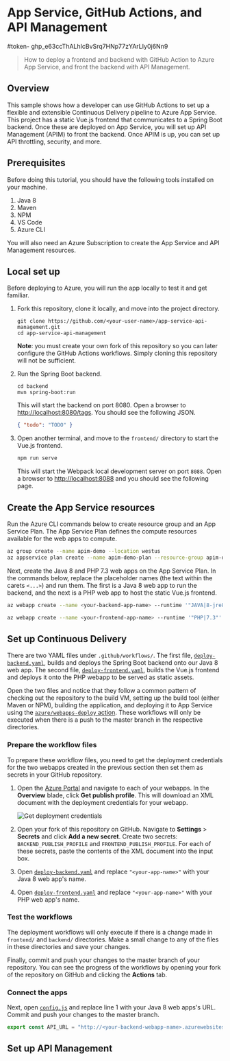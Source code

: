 # App Service, GitHub Actions, and API Management

#token- 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

> How to deploy a frontend and backend with GitHub Action to Azure App Service, and front the backend with API Management.

## Overview

This sample shows how a developer can use GitHub Actions to set up a flexible and extensible Continuous Delivery pipeline to Azure App Service. This project has a static Vue.js frontend that communicates to a Spring Boot backend. Once these are deployed on App Service, you will set up API Management (APIM) to front the backend. Once APIM is up, you can set up API throttling, security, and more.

## Prerequisites

Before doing this tutorial, you should have the following tools installed on your machine.

1. Java 8
1. Maven
1. NPM
1. VS Code
1. Azure CLI

You will also need an Azure Subscription to create the App Service and API Management resources.

## Local set up

Before deploying to Azure, you will run the app locally to test it and get familiar.

1. Fork this repository, clone it locally, and move into the project directory.

    ```shell
    git clone https://github.com/<your-user-name>/app-service-api-management.git
    cd app-service-api-management
    ```

    **Note**: you must create your own fork of this repository so you can later configure the GitHub Actions workflows. Simply cloning this repository will not be sufficient.

1. Run the Spring Boot backend.

    ```shell
    cd backend
    mvn spring-boot:run
    ```

    This will start the backend on port 8080. Open a browser to [http://localhost:8080/tags](http://localhost:8080/tags). You should see the following JSON.

    ```json
    { "todo": "TODO" }
    ```

1. Open another terminal, and move to the `frontend/` directory to start the Vue.js frontend.

    ```bash
    npm run serve
    ```

    This will start the Webpack local development server on port `8088`. Open a browser to [http://localhost:8088](http://localhost8088) and you should see the following page.

## Create the App Service resources

Run the Azure CLI commands below to create resource group and an App Service Plan. The App Service Plan defines the compute resources available for the web apps to compute.

```bash
az group create --name apim-demo --location westus
az appservice plan create --name apim-demo-plan --resource-group apim-demo --sku B1 --is-linux
```

Next, create the Java 8 and PHP 7.3 web apps on the App Service Plan. In the commands below, replace the placeholder names (the text within the carets `<...>`) and run them. The first is a Java 8 web app to run the backend, and the next is a PHP web app to host the static Vue.js frontend.

```bash
az webapp create --name <your-backend-app-name> --runtime '"JAVA|8-jre8"' --plan apim-demo-plan --resource-group apim-demo

az webapp create --name <your-frontend-app-name> --runtime '"PHP|7.3"' --plan apim-demo-plan --resource-group apim-demo
```

## Set up Continuous Delivery

There are two YAML files under `.github/workflows/`. The first file, [`deploy-backend.yaml`](.github/workflows/deploy-backend.yaml), builds and deploys the Spring Boot backend onto our Java 8 web app. The second file, [`deploy-frontend.yaml`](.github/workflows/deploy-frontend.yaml), builds the Vue.js frontend and deploys it onto the PHP webapp to be served as static assets.

Open the two files and notice that they follow a common pattern of checking out the repository to the build VM, setting up the build tool (either Maven or NPM), building the application, and deploying it to App Service using the [`azure/webapps-deploy` action](https://github.com/azure/webapps-deploy). These workflows will only be executed when there is a push to the master branch in the respective directories.

### Prepare the workflow files

To prepare these workflow files, you need to get the deployment credentials for the two webapps created in the previous section then set them as secrets in your GitHub repository.

1. Open the [Azure Portal](https://portal.azure.com/) and navigate to each of your webapps. In the **Overview** blade, click **Get publish profile**. This will download an XML document with the deployment credentials for your webapp.

    ![Get deployment credentials](img/get-publish-profile.png)

1. Open your fork of this repository on GitHub. Navigate to **Settings** > **Secrets** and click **Add a new secret**. Create two secrets: `BACKEND_PUBLISH_PROFILE` and `FRONTEND_PUBLISH_PROFILE`. For each of these secrets, paste the contents of the XML document into the input box.

1. Open [`deploy-backend.yaml`](.github/workflows/deploy-backend.yaml) and replace `"<your-app-name>"` with your Java 8 web app's name.

1. Open [`deploy-frontend.yaml`](.github/workflows/deploy-frontend.yaml) and replace `"<your-app-name>"` with your PHP web app's name.

### Test the workflows

The deployment workflows will only execute if there is a change made in `frontend/` and `backend/` directories. Make a small change to any of the files in these directories and save your changes.

Finally, commit and push your changes to the master branch of your repository. You can see the progress of the workflows by opening your fork of the repository on GitHub and clicking the **Actions** tab.

### Connect the apps

Next, open [`config.js`](frontend/src/common/config.js) and replace line 1 with your Java 8 web apps's URL. Commit and push your changes to the master branch.

```js
export const API_URL = "http://<your-backend-webapp-name>.azurewebsites.net";
```

## Set up API Management
